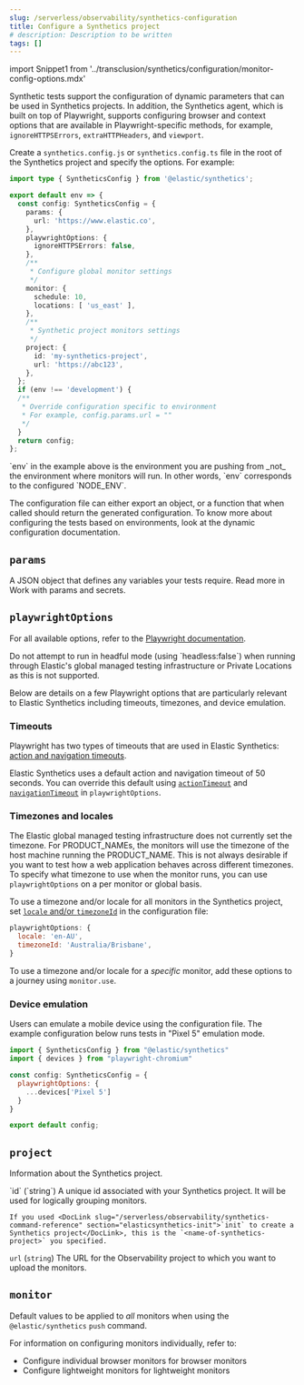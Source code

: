 ```yaml
---
slug: /serverless/observability/synthetics-configuration
title: Configure a Synthetics project
# description: Description to be written
tags: []
---
```


<p><DocBadge template="technical preview" /></p>

import Snippet1 from '../transclusion/synthetics/configuration/monitor-config-options.mdx'

<div id="synthetics-configuration"></div>

Synthetic tests support the configuration of dynamic parameters that can be
used in Synthetics projects. In addition, the Synthetics agent, which is built on top
of Playwright, supports configuring browser and context options that are available
in Playwright-specific methods, for example, `ignoreHTTPSErrors`, `extraHTTPHeaders`, and `viewport`.

<div id="synthetics-config-file"></div>

Create a `synthetics.config.js` or `synthetics.config.ts` file in the root of the
Synthetics project and specify the options. For example:

```ts
import type { SyntheticsConfig } from '@elastic/synthetics';

export default env => {
  const config: SyntheticsConfig = {
    params: {
      url: 'https://www.elastic.co',
    },
    playwrightOptions: {
      ignoreHTTPSErrors: false,
    },
    /**
     * Configure global monitor settings
     */
    monitor: {
      schedule: 10,
      locations: [ 'us_east' ],
    },
    /**
     * Synthetic project monitors settings
     */
    project: {
      id: 'my-synthetics-project',
      url: 'https://abc123',
    },
  };
  if (env !== 'development') {
  /**
   * Override configuration specific to environment
   * For example, config.params.url = ""
   */
  }
  return config;
};
```

<DocCallOut title="Note">
  `env` in the example above is the environment you are pushing from
  _not_ the environment where monitors will run. In other words, `env`
  corresponds to the configured `NODE_ENV`.
</DocCallOut>

The configuration file can either export an object, or a function that when
called should return the generated configuration. To know more about configuring
the tests based on environments, look at the <DocLink slug="/serverless/observability/synthetics-params-secrets" section="synthetics-project-config-file">dynamic configuration</DocLink> documentation.

<div id="synthetics-configuration-params"></div>

## `params`

A JSON object that defines any variables your tests require.
Read more in <DocLink slug="/serverless/observability/synthetics-params-secrets">Work with params and secrets</DocLink>.

<div id="synthetics-configuration-playwright-options"></div>

## `playwrightOptions`

For all available options, refer to the [Playwright documentation](https://playwright.dev/docs/test-configuration).

<DocCallOut title="Note">
  Do not attempt to run in headful mode (using `headless:false`) when running through Elastic's global managed testing infrastructure or Private Locations as this is not supported.
</DocCallOut>

Below are details on a few Playwright options that are particularly relevant to Elastic Synthetics including timeouts, timezones, and device emulation.

<div id="synthetics-configuration-playwright-options-timeouts"></div>

### Timeouts

Playwright has two types of timeouts that are used in Elastic Synthetics:
[action and navigation timeouts](https://playwright.dev/docs/test-timeouts#action-and-navigation-timeouts).

Elastic Synthetics uses a default action and navigation timeout of 50 seconds.
You can override this default using [`actionTimeout`](https://playwright.dev/docs/api/class-testoptions#test-options-action-timeout) and [`navigationTimeout`](https://playwright.dev/docs/api/class-testoptions#test-options-navigation-timeout)
in `playwrightOptions`.

<div id="synthetics-configuration-playwright-options-timezones"></div>

### Timezones and locales

The Elastic global managed testing infrastructure does not currently set the timezone.
For PRODUCT_NAMEs, the monitors will use the timezone of the host machine running
the PRODUCT_NAME. This is not always desirable if you want to test how a web application
behaves across different timezones. To specify what timezone to use when the monitor runs,
you can use `playwrightOptions` on a per monitor or global basis.

To use a timezone and/or locale for all monitors in the Synthetics project, set
[`locale` and/or `timezoneId`](https://playwright.dev/docs/emulation#locale%2D%2Dtimezone)
in the configuration file:

```js
playwrightOptions: {
  locale: 'en-AU',
  timezoneId: 'Australia/Brisbane',
}
```

To use a timezone and/or locale for a _specific_ monitor, add these options to a
journey using <DocLink slug="/serverless/observability/synthetics-monitor-use">`monitor.use`</DocLink>.

<div id="synthetics-config-device-emulation"></div>

### Device emulation

Users can emulate a mobile device using the configuration file.
The example configuration below runs tests in "Pixel 5" emulation mode.

```js
import { SyntheticsConfig } from "@elastic/synthetics"
import { devices } from "playwright-chromium"

const config: SyntheticsConfig = {
  playwrightOptions: {
    ...devices['Pixel 5']
  }
}

export default config;
```

<div id="synthetics-configuration-project"></div>

## `project`

Information about the Synthetics project.

<DocDefList>
  <DocDefTerm>`id` (`string`)</DocDefTerm>
  <DocDefDescription>
    A unique id associated with your Synthetics project.
    It will be used for logically grouping monitors.

    If you used <DocLink slug="/serverless/observability/synthetics-command-reference" section="elasticsynthetics-init">`init` to create a Synthetics project</DocLink>, this is the `<name-of-synthetics-project>` you specified.
  </DocDefDescription>

  <DocDefTerm>`url` (`string`)</DocDefTerm>
  <DocDefDescription>
    The URL for the Observability project to which you want to upload the monitors.
  </DocDefDescription>
</DocDefList>

<div id="synthetics-configuration-monitor"></div>

## `monitor`

Default values to be applied to _all_ monitors when using the <DocLink slug="/serverless/observability/synthetics-command-reference" section="elasticsynthetics-push">`@elastic/synthetics` `push` command</DocLink>.

<Snippet1 />

For information on configuring monitors individually, refer to:

* <DocLink slug="/serverless/observability/synthetics-monitor-use">Configure individual browser monitors</DocLink> for browser monitors
* <DocLink slug="/serverless/observability/synthetics-lightweight">Configure lightweight monitors</DocLink> for lightweight monitors
